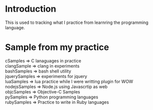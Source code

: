 # Introduction

This is used to tracking what I practice from learnring the programming language.

# Sample from my practice

cSamples      => C lanaguages in practice<br>
clangSample   => clang in experiments<br>
bashSamples   => bash shell utility<br>
jquerySamples => experiments for jquery<br>
luaSamples    => lua practice while I were writting plugin for WOW <br>
nodejsSamples => Node.js using Javascrtip as web<br>
objcSamples   => Objective-C Samples<br>
pySamples     => Python programming languages<br>
rubySamples   => Practice to write in Ruby languages<br>


